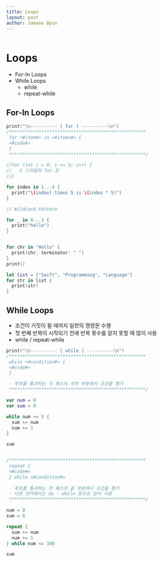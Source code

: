 ```yaml
---
title: Loops
layout: post
author: Jaewoo Byun
---
```

<span class="image top"><img src="{{ 'assets/images/swiftLogo.png' | relative_url }}" alt="" /></span>
# Loops

- For-In Loops
- While Loops
    * while
    * repeat-while

## For-In Loops
``` Swift
print("\n---------- [ for ] ----------\n")
/***************************************************
 for <#item#> in <#items#> {
 <#code#>
 }
 ***************************************************/

//for (int i = 0; i <= 5; i++) {
//   C 스타일의 for 문
//}

for index in 1...4 {
  print("\(index) times 5 is \(index * 5)")
}

// Wildcard Pattern

for _ in 0...3 {
  print("hello")
}


for chr in "Hello" {
  print(chr, terminator: " ")
}
print()

let list = ["Swift", "Programming", "Language"]
for str in list {
  print(str)
}
```

## While Loops

- 조건이 거짓이 될 때까지 일련의 명령문 수행
- 첫 번째 반복이 시작되기 전에 반복 횟수를 알지 못할 때 많이 사용
- while  /  repeat-while


``` Swift 
print("\n---------- [ while ] ----------\n")
/***************************************************
 while <#condition#> {
 <#code#>
 }

 - 루프를 통과하는 각 패스의 시작 부분에서 조건을 평가
 ***************************************************/

var num = 0
var sum = 0

while num <= 5 {
  sum += num
  num += 1
}

sum


/***************************************************
 repeat {
 <#code#>
 } while <#condition#>
 
 - 루프를 통과하는 각 패스의 끝 부분에서 조건을 평가
 - 다른 언어에서는 do - while 문으로 많이 사용
 ***************************************************/

num = 0
sum = 0

repeat {
  sum += num
  num += 1
} while num <= 100

sum
